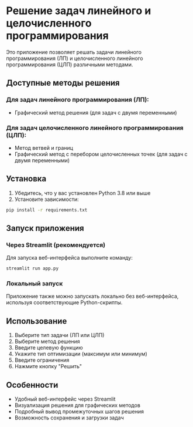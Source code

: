 # Решение задач линейного и целочисленного программирования

Это приложение позволяет решать задачи линейного программирования (ЛП) и целочисленного линейного программирования (ЦЛП) различными методами.

## Доступные методы решения

### Для задач линейного программирования (ЛП):
- Графический метод решения (для задач с двумя переменными)

### Для задач целочисленного линейного программирования (ЦЛП):
- Метод ветвей и границ
- Графический метод с перебором целочисленных точек (для задач с двумя переменными)

## Установка

1. Убедитесь, что у вас установлен Python 3.8 или выше
2. Установите зависимости:
```bash
pip install -r requirements.txt
```

## Запуск приложения

### Через Streamlit (рекомендуется)
Для запуска веб-интерфейса выполните команду:
```bash
streamlit run app.py
```

### Локальный запуск
Приложение также можно запускать локально без веб-интерфейса, используя соответствующие Python-скрипты.

## Использование

1. Выберите тип задачи (ЛП или ЦЛП)
2. Выберите метод решения
3. Введите целевую функцию
4. Укажите тип оптимизации (максимум или минимум)
5. Введите ограничения
6. Нажмите кнопку "Решить"

## Особенности
- Удобный веб-интерфейс через Streamlit
- Визуализация решения для графических методов
- Подробный вывод промежуточных шагов решения
- Возможность сохранения и загрузки задач